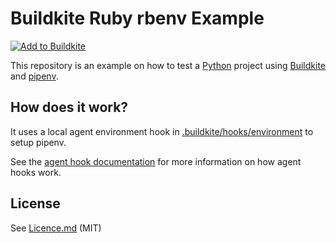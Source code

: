 # Buildkite Ruby rbenv Example

[![Add to Buildkite](https://buildkite.com/button.svg)](https://buildkite.com/new)

This repository is an example on how to test a [Python](https://python.org) project using [Buildkite](https://buildkite.com/) and [pipenv](https://github.com/kennethreitz/pipenv).

## How does it work?

It uses a local agent environment hook in [.buildkite/hooks/environment](.buildkite/hooks/environment) to setup pipenv.

See the [agent hook documentation](https://buildkite.com/docs/agent/hooks) for more information on how agent hooks work.

## License

See [Licence.md](Licence.md) (MIT)